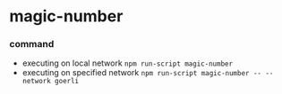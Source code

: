 # magic-number
### command
- executing on local network
    `npm run-script magic-number`
- executing on specified network
    `npm run-script magic-number -- --network goerli`
